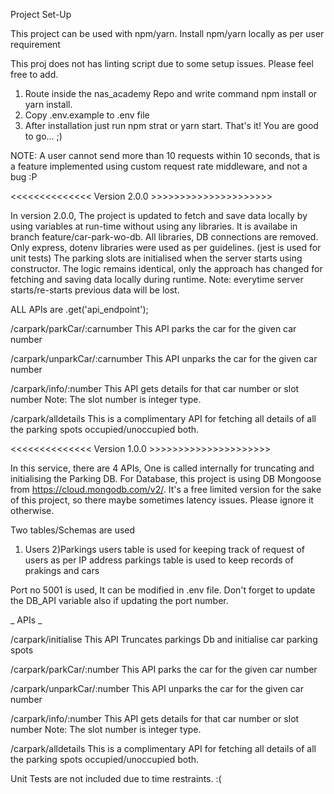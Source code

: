 Project Set-Up

This project can be used with npm/yarn.
Install npm/yarn locally as per user requirement

This proj does not has linting script due to some setup issues. Please feel free to add.
1. Route inside the nas_academy Repo and write command npm install or yarn install.
2. Copy .env.example to .env file
3. After installation just run npm strat or yarn start. That's it! You are good to go... ;)

NOTE: A user cannot send more than 10 requests within 10 seconds, that is a feature implemented using custom request rate middleware, and not a bug :P

<<<<<<<<<<<<<< Version 2.0.0 >>>>>>>>>>>>>>>>>>>>>

In version 2.0.0,
The project is updated to fetch and save data locally by using variables at run-time without using any libraries.
It is availabe in branch feature/car-park-wo-db.
All libraries, DB connections are removed.
Only express, dotenv libraries were used as per guidelines. (jest is used for unit tests)
The parking slots are initialised when the server starts using constructor.
The logic remains identical, only the approach has changed for fetching and saving data locally during runtime.
Note: everytime server starts/re-starts previous data will be lost.

ALL APIs are .get('api_endpoint');

/carpark/parkCar/:carnumber
This API parks the car for the given car number

/carpark/unparkCar/:carnumber
This API unparks the car for the given car number

/carpark/info/:number
This API gets details for that car number or slot number
Note: The slot number is integer type.

/carpark/alldetails
This is a complimentary API for fetching all details of all the parking spots occupied/unoccupied both.



<<<<<<<<<<<<<< Version 1.0.0 >>>>>>>>>>>>>>>>>>>>>

In this service, there are 4 APIs, One is called internally for truncating and initialising the Parking DB.
For Database, this project is using DB Mongoose from https://cloud.mongodb.com/v2/. It's a free limited version for the sake of this project, so there maybe sometimes latency issues. Please ignore it otherwise.

Two tables/Schemas are used
1) Users 2)Parkings
users table is used for keeping track of request of users as per IP address
parkings table is used to keep records of prakings and cars

Port no 5001 is used, It can be modified in .env file. Don't forget to update the DB_API variable also if updating the port number.


_ APIs _

/carpark/initialise
This API Truncates parkings Db and initialise car parking spots

/carpark/parkCar/:number
This API parks the car for the given car number

/carpark/unparkCar/:number
This API unparks the car for the given car number

/carpark/info/:number
This API gets details for that car number or slot number
Note: The slot number is integer type.

/carpark/alldetails
This is a complimentary API for fetching all details of all the parking spots occupied/unoccupied both.

Unit Tests are not included due to time restraints. :(